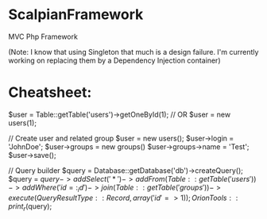 ScalpianFramework
=================

MVC Php Framework

(Note: I know that using Singleton that much is a design failure. I'm currently working on replacing them by a Dependency Injection container)

Cheatsheet:
===========

$user = Table::getTable('users')->getOneById(1);
// OR
$user = new users(1);

// Create user and related group
$user = new users();
$user->login = 'JohnDoe';
$user->groups = new groups()
$user->groups->name = 'Test';
$user->save();

// Query builder
$query = Database::getDatabase('db')->createQuery();
$query = $query->addSelect('*')
               ->addFrom(Table::getTable('users'))
               ->addWhere('id = :_id')
               ->join(Table::getTable('groups'))
               ->execute(QueryResultType::Record, array('id' => 1));
OrionTools::print_r($query);
